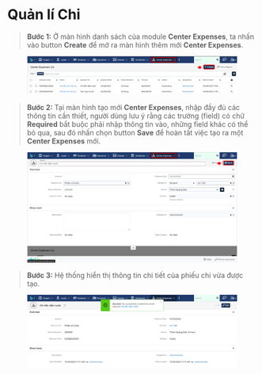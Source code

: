 # Quản lí Chi

> **Bước 1:** Ở màn hình danh sách của module **Center Expenses**, ta nhấn vào button **Create** để mở ra màn hình thêm mới **Center Expenses**.

<figure><img src="../../.gitbook/assets/image (33).png" alt=""><figcaption></figcaption></figure>

> **Bước 2:** Tại màn hình tạo mới **Center Expenses**, nhập đầy đủ các thông tin cần thiết, người dùng lưu ý rằng các trường (field) có chữ **Required** bắt buộc phải nhập thông tin vào, những field khác có thể bỏ qua, sau đó nhấn chọn button **Save** để hoàn tất việc tạo ra một **Center Expenses** mới.

<figure><img src="../../.gitbook/assets/image (23) (1).png" alt=""><figcaption></figcaption></figure>

> **Bước 3:** Hệ thống hiển thị thông tin chi tiết của phiếu chi vừa được tạo.

<figure><img src="../../.gitbook/assets/image (21) (1).png" alt=""><figcaption></figcaption></figure>
